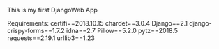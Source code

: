 This is my first DjangoWeb App

Requirements:
	certifi==2018.10.15
	chardet==3.0.4
	Django==2.1
	django-crispy-forms==1.7.2
	idna==2.7
	Pillow==5.2.0
	pytz==2018.5
	requests==2.19.1
	urllib3==1.23
	
